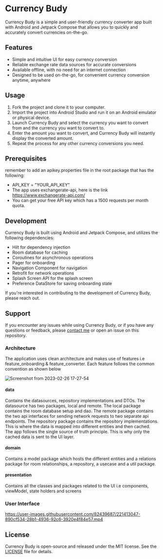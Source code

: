 # Currency Budy

Currency Budy is a simple and user-friendly currency converter app built with Android and Jetpack Compose that allows you to quickly and accurately convert currencies on-the-go.

## Features

- Simple and intuitive UI for easy currency conversion
- Reliable exchange rate data sources for accurate conversions
- Available offline, with no need for an internet connection
- Designed to be used on-the-go, for convenient currency conversion anytime, anywhere

## Usage

1. Fork the project and clone it to your computer.
2. Import the project into Android Studio and run it on an Android emulator or physical device.
3. Launch Currency Budy and select the currency you want to convert from and the currency you want to convert to.
4. Enter the amount you want to convert, and Currency Budy will instantly display the converted amount.
5. Repeat the process for any other currency conversions you need.

## Prerequisites

remember to add an apikey.properties file in the root package that has the following:
- API_KEY = "YOUR_API_KEY"
- The app uses exchangerate-api, here is the link https://www.exchangerate-api.com/
- You can get your free API key which has a 1500 requests per month quota. 

## Development

Currency Budy is built using Android and Jetpack Compose, and utilizes the following dependencies:
- Hilt for dependency injection 
- Room database for caching 
- Coroutines for asynchronous operations
- Pager for onboarding
- Navigation Component for navigation
- Retrofit for network operations 
- Splash Screen API for the splash screen
- Preference DataStore for saving onboarding state 

If you're interested in contributing to the development of Currency Budy, please reach out.

## Support

If you encounter any issues while using Currency Budy, or if you have any questions or feedback, please [contact me](mailto:ericwathome007@gmail.com) or open an issue on this repository.

### Architecture

The application uses clean architecture and makes use of features i.e feature_onboarding & feature_converter. Each feature follows the common convention as shown below

![Screenshot from 2023-02-26 17-27-54](https://user-images.githubusercontent.com/82439687/221416695-22cd551b-67d6-4161-bf1d-12ee10373437.png)

#### data
Contains the datasources, repository implementations and DTOs. The datasource has two packages, local and remote. The local package contains the room database setup and dao. The remote package contains the two api interfaces for sending network requests to two separate api endpoints. The repository package contains the repository implementations. This is where the data is mapped into different entities and then cached. The app follows the single source of truth principle. This is why only the cached data is sent to the UI layer.

#### domain
Contains a model package which hosts the different entities and a relations package for room relationships, a repository, a usecase and a util package.

#### presentation
Contains all the classes and packages related to the UI i.e components, viewModel, state holders and screens

### User Interface

https://user-images.githubusercontent.com/82439687/221413047-890cf534-28b1-4936-92c6-3920e4f84e57.mp4

## License

Currency Budy is open-source and released under the MIT license. See the [LICENSE](license.txt) file for details.
